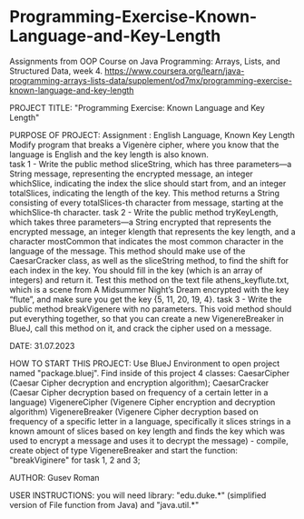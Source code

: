 # Programming-Exercise-Known-Language-and-Key-Length
Assignments from OOP Course on Java Programming: Arrays, Lists, and Structured Data, week 4. https://www.coursera.org/learn/java-programming-arrays-lists-data/supplement/od7mx/programming-exercise-known-language-and-key-length

PROJECT TITLE: "Programming Exercise: Known Language and Key Length"

PURPOSE OF PROJECT: Assignment : English Language, Known Key Length
                    Modify program that breaks a Vigenère cipher, where you know 
                    that the language is English and the key length is also known.  
                    task 1 - Write the public method sliceString, which has three 
                    parameters—a String message, representing the encrypted message, 
                    an integer whichSlice, indicating the index the slice should start 
                    from, and an integer totalSlices, indicating the length of the key. 
                    This method returns a String consisting of every totalSlices-th 
                    character from message, starting at the whichSlice-th character.
                    task 2 - Write the public method tryKeyLength, which takes three 
                    parameters—a String encrypted that represents the encrypted message, 
                    an integer klength that represents the key length, and a character 
                    mostCommon that indicates the most common character in the language 
                    of the message. This method should make use of the CaesarCracker class, 
                    as well as the sliceString method, to find the shift for each index in 
                    the key. You should fill in the key (which is an array of integers) and 
                    return it. Test this method on the text file athens_keyflute.txt, which 
                    is a scene from A Midsummer Night’s Dream encrypted with the key “flute”, 
                    and make sure you get the key {5, 11, 20, 19, 4}.
                    task 3 - Write the public method breakVigenere with no parameters.
                    This void method should put everything together, so that you can create 
                    a new VigenereBreaker in BlueJ, call this method on it, and crack the 
                    cipher used on a message.

DATE: 31.07.2023

HOW TO START THIS PROJECT: Use BlueJ Environment to open project named 
                           "package.bluej". Find inside of this project 4 
                           classes: 
                           CaesarCipher (Caesar Cipher decryption and 
                           encryption algorithm);
                           CaesarCracker (Caesar Cipher decryption based on
                           frequency of a certain letter in a language)
                           VigenereCipher (Vigenere Cipher encryption and
                           decryption algorithm)
                           VigenereBreaker (Vigenere Cipher decryption based 
                           on frequency of a specific letter in a language, 
                           specifically it slices strings in a known amount 
                           of slices based on key length and finds the key 
                           which was used to encrypt a message and uses it to
                           decrypt the message)
                           - compile, create object of 
                           type VigenereBreaker and start the function: 
                           "breakViginere" for task 1, 2 and 3; 

AUTHOR: Gusev Roman

USER INSTRUCTIONS: you will need library: "edu.duke.\*"
                   (simplified version of File function from Java)
                   and "java.util.\*"
